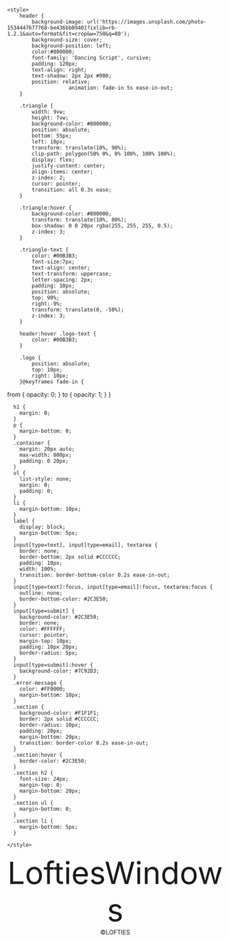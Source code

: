 <html>
<head>
	<title>LoftiesWindows</title>
	<link href="https://fonts.googleapis.com/css2?family=Montserrat:wght@400;700&display=swap" rel="stylesheet">
	<link href="https://fonts.googleapis.com/css2?family=Dancing+Script&display=swap" rel="stylesheet">

	<style>
		header {
			background-image: url('https://images.unsplash.com/photo-1534447677768-be436bb09401?ixlib=rb-1.2.1&auto=format&fit=crop&w=750&q=80');
			background-size: cover;
			background-position: left;
			color:#800000;
			font-family: 'Dancing Script', cursive;
			padding: 120px;
			text-align: right;
			text-shadow: 2px 2px #000;
			position: relative;
                        animation: fade-in 5s ease-in-out;
		}
		
		.triangle {
			width: 9vw;
			height: 7vw;
			background-color: #800000;
			position: absolute;
			bottom: 55px;
			left: 10px;
			transform: translate(10%, 90%);
			clip-path: polygon(50% 0%, 0% 100%, 100% 100%);
			display: flex;
			justify-content: center;
			align-items: center;
			z-index: 2;
			cursor: pointer;
			transition: all 0.3s ease;
		}
		
		.triangle:hover {
			background-color: #800000;
			transform: translate(10%, 80%);
			box-shadow: 0 0 20px rgba(255, 255, 255, 0.5);
			z-index: 3;
		}
		
		.triangle-text {
			color: #00B3B3;
			font-size:7px;
			text-align: center;
			text-transform: uppercase;
			letter-spacing: 2px;
			padding: 10px;
			position: absolute;
			top: 90%;
			right:-9%;
			transform: translate(0, -50%);
			z-index: 3;
		}

		header:hover .logo-text {
			color: #00B3B3;
		}
		
		.logo {
			position: absolute;
			top: 10px;
			right: 10px;
		}@keyframes fade-in {
  from { opacity: 0; }
  to { opacity: 1; }
}

      h1 {
        margin: 0;
      }
      p {
        margin-bottom: 0;
      }
      .container {
        margin: 20px auto;
        max-width: 800px;
        padding: 0 20px;
      }
      ul {
        list-style: none;
        margin: 0;
        padding: 0;
      }
      li {
        margin-bottom: 10px;
      }
      label {
        display: block;
        margin-bottom: 5px;
      }
      input[type=text], input[type=email], textarea {
        border: none;
        border-bottom: 2px solid #CCCCCC;
        padding: 10px;
        width: 100%;
        transition: border-bottom-color 0.2s ease-in-out;
      }
      input[type=text]:focus, input[type=email]:focus, textarea:focus {
        outline: none;
        border-bottom-color: #2C3E50;
      }
      input[type=submit] {
        background-color: #2C3E50;
        border: none;
        color: #FFFFFF;
        cursor: pointer;
        margin-top: 10px;
        padding: 10px 20px;
        border-radius: 5px;
      }
      input[type=submit]:hover {
        background-color: #7C92D3;
      }
      .error-message {
        color: #FF0000;
        margin-bottom: 10px;
      }
      .section {
        background-color: #F1F1F1;
        border: 2px solid #CCCCCC;
        border-radius: 10px;
        padding: 20px;
        margin-bottom: 20px;
        transition: border-color 0.2s ease-in-out;
      }
      .section:hover {
        border-color: #2C3E50;
      }
      .section h2 {
        font-size: 24px;
        margin-top: 0;
        margin-bottom: 20px;
      }
      .section ul {
        margin-bottom: 0;
      }
      .section li {
        margin-bottom: 5px;
      }
	
	</style>
</head>
<body>
	<header>
		<div class="logo">
			<span></span>
			<div class="logo-text" style="font-size: 72px;">LoftiesWindows</div>
		</div>
		<div class="triangle">
			<div class="triangle-text">&copy;LOFTIES</div>
		</div>
	</header><head><script>
	const triangle = document.querySelector('.triangle');

	triangle.addEventListener('click', () => {
  		alert('your windows where cleaned today  !');
	});
</script>
</body>
</html>






